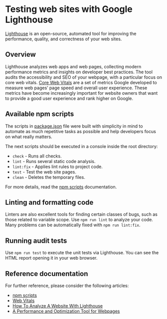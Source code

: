 # Testing web sites with Google Lighthouse

[Lighthouse](https://github.com/GoogleChrome/lighthouse) is an open-source, automated tool for improving the performance, quality, and correctness of your web sites.

## Overview

Lighthouse analyzes web apps and web pages, collecting modern performance metrics and insights on developer best practices.
The tool audits the accessibility and SEO of your webpage, with a particular focus on core web vitals.
[Core Web Vitals](https://web.dev/i18n/pt/vitals/) are a set of metrics Google developed to measure web pages’ page speed and overall user experience.
These metrics have become increasingly important for website owners that want to provide a good user experience and rank higher on Google.

## Available npm scripts

The scripts in [package.json](package.json) file were built with simplicity in mind to automate as much repetitive tasks as possible and help developers focus on what really matters.

The next scripts should be executed in a console inside the root directory:

- `check` - Runs all checks.
- `lint` - Runs several static code analysis.
- `lint:fix` - Applies lint rules to project code.
- `test` - Test the web site pages.
- `clean` - Deletes the temporary files.

For more details, read the [npm scripts](https://docs.npmjs.com/cli/v8/using-npm/scripts) documentation.

## Linting and formatting code

Linters are also excellent tools for finding certain classes of bugs, such as those related to variable scope.
Use `npm run lint` to analyze your code.
Many problems can be automatically fixed with `npm run lint:fix`.

## Running audit tests

Use `npm run test` to execute the unit tests via Lighthouse.
You can see the HTML report opening it in your web browser.

## Reference documentation

For further reference, please consider the following articles:

- [npm scripts](https://docs.npmjs.com/cli/v8/using-npm/scripts)
- [Web Vitals](https://web.dev/i18n/en/vitals/)
- [How To Analyze A Website With Lighthouse](https://isotropic.co/how-to-analyze-a-website-with-lighthouse/)
- [A Performance and Optimization Tool for Webpages](https://betterprogramming.pub/lighthouse-a-performance-and-optimization-tool-for-webpages-e0b4eeaef3e4)
